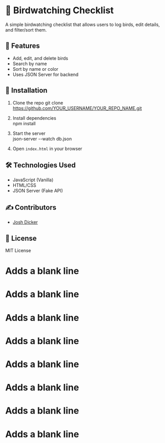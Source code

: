 # 🦉 Birdwatching Checklist

A simple birdwatching checklist that allows users to log birds, edit details, and filter/sort them.

## 🚀 Features
- Add, edit, and delete birds
- Search by name
- Sort by name or color
- Uses JSON Server for backend

## 🔧 Installation
1. Clone the repo  git clone https://github.com/YOUR_USERNAME/YOUR_REPO_NAME.git

2. Install dependencies  
npm install

3. Start the server  
json-server --watch db.json


4. Open `index.html` in your browser

## 🛠 Technologies Used
- JavaScript (Vanilla)
- HTML/CSS
- JSON Server (Fake API)

## ✍ Contributors
- [Josh Dicker](https://github.com/josdic1)

## 📜 License
MIT License
 
  # Adds a blank line
  # Adds a blank line
  # Adds a blank line
  # Adds a blank line
  # Adds a blank line
  # Adds a blank line
  # Adds a blank line
  # Adds a blank line
 
 
 
